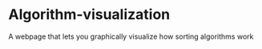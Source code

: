 # Algorithm-visualization
A webpage that lets you graphically visualize how sorting algorithms work
